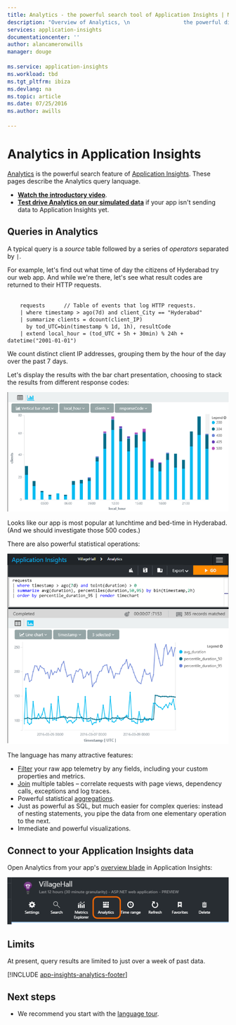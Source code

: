 ```yaml
---
title: Analytics - the powerful search tool of Application Insights | Microsoft Azure
description: "Overview of Analytics, \n                 the powerful diagnostic search tool of Application Insights. "
services: application-insights
documentationcenter: ''
author: alancameronwills
manager: douge

ms.service: application-insights
ms.workload: tbd
ms.tgt_pltfrm: ibiza
ms.devlang: na
ms.topic: article
ms.date: 07/25/2016
ms.author: awills

---
```

# Analytics in Application Insights
[Analytics](app-insights-analytics.md) is the powerful search feature of 
[Application Insights](app-insights-overview.md). These pages describe the
 Analytics query lanquage. 

* **[Watch the introductory video](https://applicationanalytics-media.azureedge.net/home_page_video.mp4)**.
* **[Test drive Analytics on our simulated data](https://analytics.applicationinsights.io/demo)** if your app isn't sending data to Application Insights yet.

## Queries in Analytics
A typical query is a *source* table followed by a series of *operators* separated by `|`. 

For example, let's find out what time of day the citizens of Hyderabad try our web app. And while we're there, let's see what result codes are returned to their HTTP requests. 

```AIQL

    requests      // Table of events that log HTTP requests.
    | where timestamp > ago(7d) and client_City == "Hyderabad"
    | summarize clients = dcount(client_IP) 
      by tod_UTC=bin(timestamp % 1d, 1h), resultCode
    | extend local_hour = (tod_UTC + 5h + 30min) % 24h + datetime("2001-01-01") 
```

We count distinct client IP addresses, grouping them by the hour of the day over the past 7 days. 

Let's display the results with the bar chart presentation, choosing to stack the results from different response codes:

![Choose bar chart, x and y axes, then segmentation](./media/app-insights-analytics/020.png)

Looks like our app is most popular at lunchtime and bed-time in Hyderabad. (And we should investigate those 500 codes.)

There are also powerful statistical operations:

![](./media/app-insights-analytics/025.png)

The language has many attractive features:

* [Filter](app-insights-analytics-reference.md#where-operator) your raw app telemetry by any fields, including your custom properties and metrics.
* [Join](app-insights-analytics-reference.md#join-operator) multiple tables – correlate requests with page views, dependency calls, exceptions and log traces.
* Powerful statistical [aggregations](app-insights-analytics-reference.md#aggregations).
* Just as powerful as SQL, but much easier for complex queries: instead of nesting statements, you pipe the data from one elementary operation to the next.
* Immediate and powerful visualizations.

## Connect to your Application Insights data
Open Analytics from your app's [overview blade](app-insights-dashboards.md) in Application Insights: 

![Open portal.azure.com, open your Application Insights resource, and click Analytics.](./media/app-insights-analytics/001.png)

## Limits
At present, query results are limited to just over a week of past data.

[!INCLUDE [app-insights-analytics-footer](../../includes/app-insights-analytics-footer.md)]

## Next steps
* We recommend you start with the [language tour](app-insights-analytics-tour.md).

